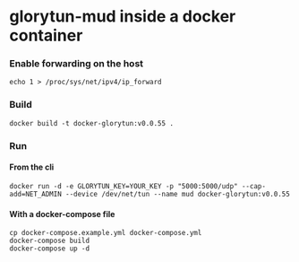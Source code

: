 # glorytun-mud inside a docker container

### Enable forwarding on the host

```
echo 1 > /proc/sys/net/ipv4/ip_forward
```

### Build

```
docker build -t docker-glorytun:v0.0.55 .
```

### Run

#### From the cli

```
docker run -d -e GLORYTUN_KEY=YOUR_KEY -p "5000:5000/udp" --cap-add=NET_ADMIN --device /dev/net/tun --name mud docker-glorytun:v0.0.55
```

#### With a docker-compose file

```
cp docker-compose.example.yml docker-compose.yml
docker-compose build
docker-compose up -d
```
